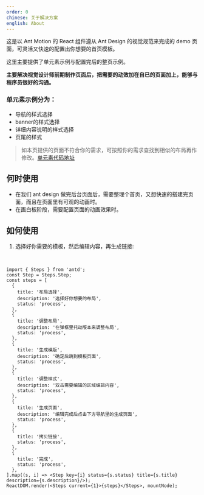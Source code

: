 ```yaml
---
order: 0
chinese: 关于解决方案
english: About
---
```


这是以 Ant Motion 的 React 组件遵从 Ant Design 的视觉规范来完成的 demo 页面，可灵活又快速的配置出你想要的首页模板。

这里主要提供了单元素示例与配置完后的整页示例。

**主要解决视觉设计师前期制作页面后，把需要的动效加在自已的页面加上，能够与程序员很好的沟通。**

### 单元素示例分为：

- 导航的样式选择
- banner的样式选择
- 详细内容说明的样式选择
- 页尾的样式

> 如本页提供的页面不符合你的需求，可按照你的需求查找到相似的布局再作修改。[单元素代码地址](https://github.com/ant-design/ant-motion/tree/master/src/templates/template/element)

## 何时使用

- 在我们 ant design 做完后台页面后，需要整理个首页，又想快速的搭建完页面，而且在页面里有可观的动画时。
- 在画白板阶段，需要配置页面的动画效果时。

## 如何使用

1. 选择好你需要的模板，然后编辑内容，再生成链接:

<br />

```__react
import { Steps } from 'antd';
const Step = Steps.Step;
const steps = [
  {
    title: '布局选择',
    description: '选择好你想要的布局',
    status: 'process',
  },
  {
    title: '调整布局',
    description: '在弹框里托动版本来调整布局',
    status: 'process',
  },
  {
    title: '生成模版',
    description: '确定后跳到模板页面',
    status: 'process',
  },
  {
    title: '调整样式',
    description: '双击需要编辑的区域编辑内容',
    status: 'process',
  },
  {
    title: '生成页面',
    description: '编辑完成后点击下方导航里的生成页面',
    status: 'process',
  },
  {
    title: '拷贝链接',
    status: 'process',
  },
  {
    title: '完成',
    status: 'process',
  },
].map((s, i) => <Step key={i} status={s.status} title={s.title} description={s.description}/>);
ReactDOM.render(<Steps current={1}>{steps}</Steps>, mountNode);
```

<style>
.ant-steps {
  max-width: 900px;
}
</style>
